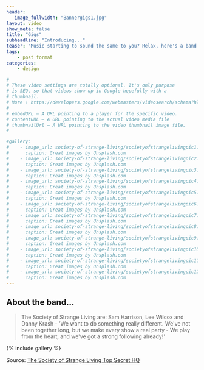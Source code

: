 ```yaml
---
header:
   image_fullwidth: "Bannergigs1.jpg"
layout: video
show_meta: false
title: "Gigs"
subheadline: "Introducing..."
teaser: "Music starting to sound the same to you? Relax, here's a band with a new take on just about everything. Strange by name and nature - not only is their drum kit made from a washing machine, these lovely guys are about the most rock 'n' roll people you'll meet, on or off stage. "
tags:
    - post format
categories:
    - design

#
# These video settings are totally optional. It's only purpose
# is SEO, so that videos show up in Google hopefully with a 
# thumbnail.
# More › https://developers.google.com/webmasters/videosearch/schema?hl=en&rd=1
#
# embedURL – A URL pointing to a player for the specific video.
# contentURL – A URL pointing to the actual video media file
# thumbnailUrl – A URL pointing to the video thumbnail image file.
#

#gallery:
#    - image_url: society-of-strange-living/societyofstrangelivingpic1.jpg
#      caption: Great images by Unsplash.com
#    - image_url: society-of-strange-living/societyofstrangelivingpic2.jpg
#      caption: Great images by Unsplash.com
#    - image_url: society-of-strange-living/societyofstrangelivingpic3.jpg
#      caption: Great images by Unsplash.com
#    - image_url: society-of-strange-living/societyofstrangelivingpic4.jpg
#      caption: Great images by Unsplash.com
#    - image_url: society-of-strange-living/societyofstrangelivingpic5.jpg
#      caption: Great images by Unsplash.com
#    - image_url: society-of-strange-living/societyofstrangelivingpic6.jpg
#      caption: Great images by Unsplash.com
#    - image_url: society-of-strange-living/societyofstrangelivingpic7.jpg
#      caption: Great images by Unsplash.com
#    - image_url: society-of-strange-living/societyofstrangelivingpic8.jpg
#      caption: Great images by Unsplash.com
#    - image_url: society-of-strange-living/societyofstrangelivingpic9.jpg
#      caption: Great images by Unsplash.com
#    - image_url: society-of-strange-living/societyofstrangelivingpic10.jpg
#      caption: Great images by Unsplash.com
#    - image_url: society-of-strange-living/societyofstrangelivingpic11.jpg
#      caption: Great images by Unsplash.com
#    - image_url: society-of-strange-living/societyofstrangelivingpic12.jpg
#      caption: Great images by Unsplash.com      
---
```

<!--more-->

## About the band...

> The Society of Strange Living are: Sam Harrison, Lee Wilcox and Danny Krash - 'We want to do something really different. We've not been together long, but we make every show a real party - We play from the heart, and we've got a strong following already!'



{% include gallery %}


Source: [The Society of Strange Living Top Secret HQ](https://www.youtube.com/watch?v=z5NtUWZCbQ4)
